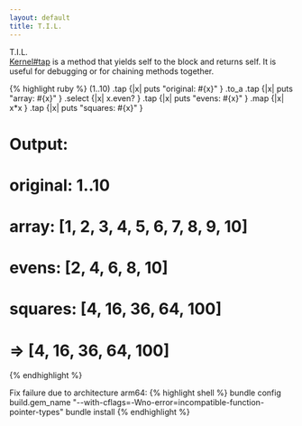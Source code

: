 ```yaml
---
layout: default
title: T.I.L.
---
```


<div class="main">
  <div class="title">T.I.L.</div>
  <a href="https://ruby-doc.org/3.3.4/Kernel.html#method-i-tap">Kernel#tap</a> is a method that yields self to the block and returns self. It is useful for debugging or for chaining methods together.

{% highlight ruby %}
(1..10)
  .tap {|x| puts "original: #{x}" }
  .to_a
  .tap {|x| puts "array:    #{x}" }
  .select {|x| x.even? }
  .tap {|x| puts "evens:    #{x}" }
  .map {|x| x*x }
  .tap {|x| puts "squares:  #{x}" }

  # Output:
  # original: 1..10
  # array:    [1, 2, 3, 4, 5, 6, 7, 8, 9, 10]
  # evens:    [2, 4, 6, 8, 10]
  # squares:  [4, 16, 36, 64, 100]
  # => [4, 16, 36, 64, 100]
{% endhighlight %}

Fix failure due to architecture arm64:
{% highlight shell %}
bundle config build.gem_name "--with-cflags=-Wno-error=incompatible-function-pointer-types"
bundle install
{% endhighlight %}
</div>